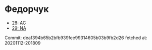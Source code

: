 # Федорчук
- [28: AC](28.md)
- [29: NA](29.md)

Commit: deaf394b65b2bfb939fee99314605b03b9fb2d26
 fetched at: 20201112-201809
